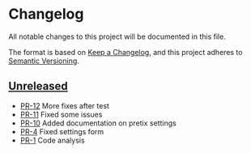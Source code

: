 # Changelog

All notable changes to this project will be documented in this file.

The format is based on [Keep a Changelog](https://keepachangelog.com/en/1.1.0/),
and this project adheres to [Semantic Versioning](https://semver.org/spec/v2.0.0.html).

## [Unreleased]

* [PR-12](https://github.com/rimi-itk/dpl_pretix/pull/12)
  More fixes after test
* [PR-11](https://github.com/rimi-itk/dpl_pretix/pull/11)
  Fixed some issues
* [PR-10](https://github.com/rimi-itk/dpl_pretix/pull/10)
  Added documentation on pretix settings
* [PR-4](https://github.com/rimi-itk/dpl_pretix/pull/4)
  Fixed settings form
* [PR-1](https://github.com/rimi-itk/dpl_pretix/pull/1)
  Code analysis

[Unreleased]: https://github.com/rimi-itk/dpl_pretix
